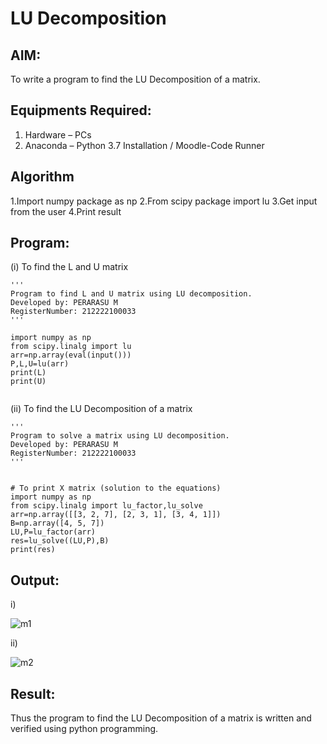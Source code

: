 # LU Decomposition 

## AIM:
To write a program to find the LU Decomposition of a matrix.

## Equipments Required:
1. Hardware – PCs
2. Anaconda – Python 3.7 Installation / Moodle-Code Runner

## Algorithm
1.Import numpy package as np
2.From scipy package import lu
3.Get input from the user
4.Print result

## Program:
(i) To find the L and U matrix
```
'''
Program to find L and U matrix using LU decomposition.
Developed by: PERARASU M
RegisterNumber: 212222100033
'''

import numpy as np
from scipy.linalg import lu
arr=np.array(eval(input()))
P,L,U=lu(arr)
print(L)
print(U)


```
(ii) To find the LU Decomposition of a matrix
```
'''
Program to solve a matrix using LU decomposition.
Developed by: PERARASU M
RegisterNumber: 212222100033
'''


# To print X matrix (solution to the equations)
import numpy as np
from scipy.linalg import lu_factor,lu_solve
arr=np.array([[3, 2, 7], [2, 3, 1], [3, 4, 1]])
B=np.array([4, 5, 7])
LU,P=lu_factor(arr)
res=lu_solve((LU,P),B)
print(res)
```

## Output:
i)

![m1](https://user-images.githubusercontent.com/118348589/236611490-3ee4d99d-5ddb-49fc-ba8a-df5842d1307d.png)

ii)

![m2](https://user-images.githubusercontent.com/118348589/236611507-457c7474-fe3b-4770-b763-b1d1dc9b9ecd.png)



## Result:
Thus the program to find the LU Decomposition of a matrix is written and verified using python programming.

